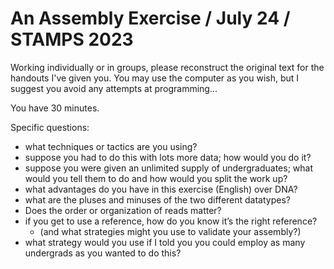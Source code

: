 # An Assembly Exercise / July 24 / STAMPS 2023

Working individually or in groups, please reconstruct the original text for the handouts I've given you. You may use the computer as you wish, but I suggest you avoid any attempts at programming...

You have 30 minutes.

Specific questions:

* what techniques or tactics are you using?
* suppose you had to do this with lots more data; how would you do it?
* suppose you were given an unlimited supply of undergraduates; what would you tell them to do and how would you split the work up?
* what advantages do you have in this exercise (English) over DNA?
* what are the pluses and minuses of the two different datatypes?
* Does the order or organization of reads matter?
* if you get to use a reference, how do you know it’s the right reference?
    * (and what strategies might you use to validate your assembly?)
* what strategy would you use if I told you you could employ as many undergrads as you wanted to do this?
